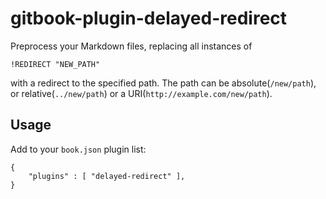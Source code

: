 # gitbook-plugin-delayed-redirect

Preprocess your Markdown files, replacing all instances of

```
!REDIRECT "NEW_PATH"
```

with a redirect to the specified path. The path can be absolute(`/new/path`), or relative(`../new/path`) or a URI(`http://example.com/new/path`).

## Usage

Add to your `book.json` plugin list:
```
{
    "plugins" : [ "delayed-redirect" ],
}
```



